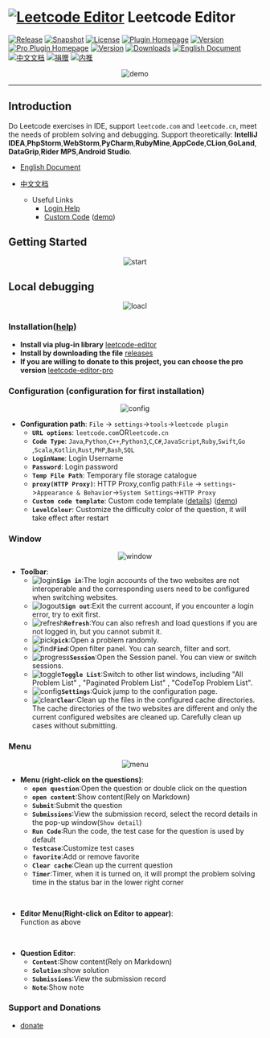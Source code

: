 # [![Leetcode Editor][plugin-logo]][gh:leetcode-editor] Leetcode Editor

[![Release][badge:release]][gh:releases]
[![Snapshot][badge:snapshot]][gh:snapshot]
[![License][badge:license]][gh:license]
[![Plugin Homepage][badge:plugin-homepage]][plugin-homepage]
[![Version][badge:version]][plugin-versions]
[![Pro Plugin Homepage][badge:plugin-homepage-pro]][plugin-homepage-pro]
[![Version][badge:pro-version]][plugin-versions-pro]
[![Downloads][badge:downloads]][plugin-homepage]
[![English Document][badge:en-doc]][gh:en-doc]
[![中文文档][badge:zh-doc]][gh:zh-doc]
[![捐赠][badge:donate]][shuzijun-donate]
[![内推][badge:referrals]][shuzijun-referrals]

<p align="center"><img src="https://s1.imagehub.cc/images/2022/07/10/leetcode-demo.gif" alt="demo" style="width: auto;height: auto;max-width: 90%; max-height: 90%;"></p>

---

## Introduction  
  Do Leetcode exercises in IDE, support `leetcode.com` and `leetcode.cn`, meet the needs of problem solving and debugging.
  Support theoretically: **IntelliJ IDEA**,**PhpStorm**,**WebStorm**,**PyCharm**,**RubyMine**,**AppCode**,**CLion**,**GoLand**,**DataGrip**,**Rider MPS**,**Android Studio**.  

  - [English Document][gh:en-doc]
  - [中文文档][gh:zh-doc]

    - Useful Links
      - [Login Help][gh:login-help]
      - [Custom Code][gh:custom-code] ([demo][gh:leetcode-question])  
  
## Getting Started  
<p align="center"><img src="https://cdn.jsdelivr.net/gh/shuzijun/leetcode-editor@master/doc/leetcode-editor-3.0.gif" alt="start" style="width: auto;height: auto;max-width: 90%; max-height: 90%;"></p>
 

## Local debugging  
<p align="center"><img src="https://cdn.jsdelivr.net/gh/shuzijun/leetcode-editor@master/doc/customConfig-100.gif" alt="loacl" style="width: auto;height: auto;max-width: 90%; max-height: 90%;"></p>
  

### Installation([help][managing-plugins])  
- **Install via plug-in library** [leetcode-editor][plugin-homepage]  
- **Install by downloading the file** [releases][gh:releases]    
- **If you are willing to donate to this project, you can choose the pro version** [leetcode-editor-pro][plugin-homepage-pro]  

### Configuration (configuration for first installation)  

<p align="center"><img src="https://cdn.jsdelivr.net/gh/shuzijun/leetcode-editor@master/doc/config-3.0.jpg" alt="config" style="width: auto;height: auto;max-width: 90%; max-height: 90%;"></p>

 
- **Configuration path**: `File` -> `settings`->`tools`->`leetcode plugin`  
  - **`URL options`**: `leetcode.com`OR`leetcode.cn`  
  - **`Code Type`**: `Java`,`Python`,`C++`,`Python3`,`C`,`C#`,`JavaScript`,`Ruby`,`Swift`,`Go` ,`Scala`,`Kotlin`,`Rust`,`PHP`,`Bash`,`SQL`   
  - **`LoginName`**: Login Username
  - **`Password`**: Login password  
  - **`Temp File Path`**: Temporary file storage catalogue  
  - **`proxy(HTTP Proxy)`**: HTTP Proxy,config path:`File` -> `settings`->`Appearance & Behavior`->`System Settings`->`HTTP Proxy`
  - **`Custom code template`**: Custom code template ([details][gh:custom-code]) ([demo][gh:leetcode-question])  
  - **`LevelColour`**: Customize the difficulty color of the question, it will take effect after restart
  
### Window    

<p align="center"><img src="https://cdn.jsdelivr.net/gh/shuzijun/leetcode-editor@master/doc/window-3.0.jpg" alt="window" style="width: auto;height: auto;max-width: 90%; max-height: 90%;"></p>  
  
- **Toolbar**:  
  - ![login][icon:login]**`Sign in`**:The login accounts of the two websites are not interoperable and the corresponding users need to be configured when switching websites.  
  - ![logout][icon:logout]**`Sign out`**:Exit the current account, if you encounter a login error, try to exit first.  
  - ![refresh][icon:refresh]**`Refresh`**:You can also refresh and load questions if you are not logged in, but you cannot submit it.  
  - ![pick][icon:pick]**`pick`**:Open a problem randomly.  
  - ![find][icon:find]**`Find`**:Open filter panel. You can search, filter and sort.   
  - ![progress][icon:progress]**`Session`**:Open the Session panel. You can view or switch sessions.  
  - ![toggle][icon:toggle]**`Toggle List`**:Switch to other list windows, including "All Problem List" , "Paginated Problem List" , "CodeTop Problem List".  
  - ![config][icon:config]**`Settings`**:Quick jump to the configuration page.  
  - ![clear][icon:clear]**`Clear`**:Clean up the files in the configured cache directories. The cache directories of the two websites are different and only the current configured websites are cleaned up. Carefully clean up cases without submitting.  

### Menu  
<p align="center"><img src="https://cdn.jsdelivr.net/gh/shuzijun/leetcode-editor@master/doc/menu-3.0.jpg" alt="menu" style="width: auto;height: auto;max-width: 90%; max-height: 90%;"></p>


- **Menu (right-click on the questions)**:  
  - **`open question`**:Open the question or double click on the question  
  - **`open content`**:Show content(Rely on Markdown)  
  - **`Submit`**:Submit the question  
  - **`Submissions`**:View the submission record, select the record details in the pop-up window(`Show detail`)  
  - **`Run Code`**:Run the code, the test case for the question is used by default  
  - **`Testcase`**:Customize test cases  
  - **`favorite`**:Add or remove favorite
  - **`Clear cache`**:Clean up the current question  
  - **`Timer`**:Timer, when it is turned on, it will prompt the problem solving time in the status bar in the lower right corner    

<br> 

- **Editor Menu(Right-click on Editor to appear)**:  
  Function as above  

<br>  

- **Question Editor**:
  - **`Content`**:Show content(Rely on Markdown)
  - **`Solution`**:show solution
  - **`Submissions`**:View the submission record
  - **`Note`**:Show note 

### Support and Donations
* [donate][shuzijun-donate]


[plugin-logo]: https://cdn.jsdelivr.net/gh/shuzijun/leetcode-editor@master/src/main/resources/META-INF/pluginIcon.svg

[badge:plugin-homepage]: https://img.shields.io/badge/Plugin%20Home-Leetcode%20Editor-blue?logo=jetbrains&style=flat-square
[badge:plugin-homepage-pro]: https://img.shields.io/badge/Pro%20Plugin%20Home-Leetcode%20Editor%20Pro-blue?logo=jetbrains&style=flat-square&color=blueviolet
[badge:release]: https://img.shields.io/github/actions/workflow/status/shuzijun/leetcode-editor/release.yml?branch=master&style=flat-square&logo=github&&label=Release%20Build
[badge:snapshot]: https://img.shields.io/github/actions/workflow/status/shuzijun/leetcode-editor/snapshot.yml?branch=master&style=flat-square&logo=github&&label=Snapshot%20Build
[badge:license]: https://img.shields.io/github/license/shuzijun/leetcode-editor.svg?style=flat-square&&label=License
[badge:downloads]: https://img.shields.io/jetbrains/plugin/d/12132?style=flat-square&label=Plugin%20Downloads&logo=jetbrains
[badge:version]: https://img.shields.io/jetbrains/plugin/v/12132?label=Plugin%20Version&logo=jetbrains&style=flat-square
[badge:pro-version]: https://img.shields.io/jetbrains/plugin/v/17166?label=Pro%20Plugin%20Version&logo=jetbrains&style=flat-square&color=blueviolet
[badge:en-doc]: https://img.shields.io/badge/Docs-English%20Document-blue?logo=docs&style=flat-square
[badge:zh-doc]: https://img.shields.io/badge/Docs-中文文档-blue?logo=docs&style=flat-square
[badge:donate]: https://img.shields.io/badge/Docs-donate-ff69c4?logo=docs&style=flat-square
[badge:referrals]: https://img.shields.io/badge/Docs-referrals-ff69c4?logo=docs&style=flat-square

[icon:leetcode]: https://cdn.jsdelivr.net/gh/shuzijun/leetcode-editor@master/src/main/resources/icons/LeetCode_dark.svg
[icon:login]: https://cdn.jsdelivr.net/gh/shuzijun/leetcode-editor@master/src/main/resources/icons/login_dark.svg
[icon:logout]: https://cdn.jsdelivr.net/gh/shuzijun/leetcode-editor@master/src/main/resources/icons/logout_dark.svg
[icon:refresh]: https://cdn.jsdelivr.net/gh/shuzijun/leetcode-editor@master/src/main/resources/icons/refresh_dark.svg
[icon:pick]: https://cdn.jsdelivr.net/gh/shuzijun/leetcode-editor@master/src/main/resources/icons/random_dark.svg
[icon:find]: https://cdn.jsdelivr.net/gh/shuzijun/leetcode-editor@master/src/main/resources/icons/find_dark.svg
[icon:progress]: https://cdn.jsdelivr.net/gh/shuzijun/leetcode-editor@master/src/main/resources/icons/progress_dark.svg
[icon:toggle]: https://cdn.jsdelivr.net/gh/shuzijun/leetcode-editor@master/src/main/resources/icons/toggle_dark.svg
[icon:config]: https://cdn.jsdelivr.net/gh/shuzijun/leetcode-editor@master/src/main/resources/icons/config_lc_dark.svg
[icon:clear]: https://cdn.jsdelivr.net/gh/shuzijun/leetcode-editor@master/src/main/resources/icons/clear_dark.svg

[gh:leetcode-editor]: https://github.com/shuzijun/leetcode-editor
[gh:releases]: https://github.com/shuzijun/leetcode-editor/releases
[gh:snapshot]: https://github.com/shuzijun/leetcode-editor/actions?query=workflow%3ASnapshot
[gh:license]: https://github.com/shuzijun/leetcode-editor/blob/master/LICENSE
[gh:en-doc]: #Introduction
[gh:zh-doc]: https://github.com/shuzijun/leetcode-editor/blob/master/README_ZH.md
[gh:login-help]: https://github.com/shuzijun/leetcode-editor/blob/master/doc/LoginHelp.md
[gh:custom-code]: https://github.com/shuzijun/leetcode-editor/blob/master/doc/CustomCode.md
[gh:leetcode-question]: https://github.com/shuzijun/leetcode-question
[gh:question]: https://github.com/shuzijun/leetcode-editor/wiki/%E5%B8%B8%E8%A7%81%E9%97%AE%E9%A2%98

[plugin-homepage]: https://plugins.jetbrains.com/plugin/12132-leetcode-editor
[plugin-versions]: https://plugins.jetbrains.com/plugin/12132-leetcode-editor/versions
[plugin-homepage-pro]: https://plugins.jetbrains.com/plugin/17166-leetcode-editor-pro
[plugin-versions-pro]: https://plugins.jetbrains.com/plugin/17166-leetcode-editor-pro/versions
[managing-plugins]: https://www.jetbrains.com/help/idea/managing-plugins.html

[shuzijun-donate]: https://shuzijun.cn/donate.html
[shuzijun-referrals]: https://shuzijun.cn/referrals.html